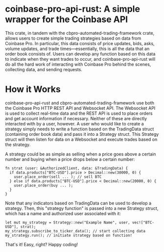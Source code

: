 # coinbase-pro-api-rust: A simple wrapper for the Coinbase API
 
This crate, in tandem with the cbpro-automated-trading-framework crate, allows users to create simple trading strategies based on data from Coinbase Pro. In particular, this data consists of price updates, bids, asks, volume updates, and trade times—essentially, this is all the data that an order book consists of. Users can develop any function based on this data to indicate when they want trades to occur, and coinbase-pro-api-rust will do all the hard work of interacting with Coinbase Pro behind the scenes, collecting data, and sending requests.

# How it Works 

coinbase-pro-api-rust and cbpro-automated-trading-framework use both the Coinbase Pro HTTP REST API and Websocket API. The Websocket API is used to collect real-time data and the REST API is used to place orders and get account information if necessary. Neither of these are directly interacted with by a user, however. A user who would like to create a strategy simply needs to write a function based on the TradingData struct (containing order book data) and pass it into a Strategy struct. This Strategy struct will then listen for data on a Websocket and execute trades based on the strategy.

A strategy could be as simple as selling when a price goes above a certain number and buying when a price drops below a certain number:

~~~ 
fn strat (user: &AuthorizedClient, data: &TradingData) {
  if data.products["BTC-USD"].price > Decimal::new(30000, 0) {
    user.place_order(sell ... ); // sell BTC 
  } else if data.products["BTC-USD"].price < Decimal::new(20000, 0) {
    user.place_order(buy ... );
  }
}
~~~
Note that any indicators based on TradingData can be used to develop a strategy. 
Then, this "strategy function" is passed into a new Strategy struct, which has a name and authorized user associated with it:

~~~
let mut my_strategy = Strategy::new("Example Name", user, vec!["BTC-USD"], strat);
my_strategy.subscribe_to_ticker_data(); // start collecting data
my_strategy.run(); // initiate strategy based on function!
~~~

That's it! Easy, right? Happy coding! 

